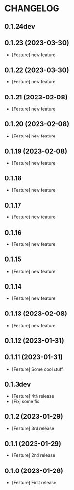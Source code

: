 # CHANGELOG

## 0.1.24dev

## 0.1.23 (2023-03-30)

- [Feature] new feature

## 0.1.22 (2023-03-30)

- [Feature] new feature

## 0.1.21 (2023-02-08)

- [Feature] new feature

## 0.1.20 (2023-02-08)

- [Feature] new feature

## 0.1.19 (2023-02-08)

- [Feature] new feature

## 0.1.18

- [Feature] new feature

## 0.1.17

- [Feature] new feature

## 0.1.16

- [Feature] new feature

## 0.1.15

- [Feature] new feature

## 0.1.14

- [Feature] new feature

## 0.1.13 (2023-02-08)

- [Feature] new feature

## 0.1.12 (2023-01-31)

## 0.1.11 (2023-01-31)

- [Feature] Some cool stuff

## 0.1.3dev

- [Feature] 4th release
- [Fix] some fix

## 0.1.2 (2023-01-29)

- [Feature] 3rd release

## 0.1.1 (2023-01-29)

- [Feature] 2nd release

## 0.1.0 (2023-01-26)

- [Feature] First release
